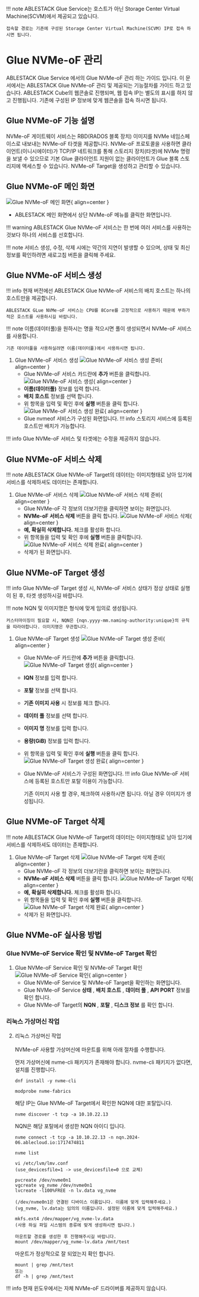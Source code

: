!!! note
    ABLESTACK Glue Service는 호스트가 아닌 Storage Center Virtual Machine(SCVM)에서 제공되고 있습니다.

    접속할 경로는 기존에 구성된 Storage Center Virtual Machine(SCVM) IP로 접속 하시면 됩니다.

# Glue NVMe-oF 관리
ABLESTACK Glue Service 에서의 Glue NVMe-oF 관리 하는 가이드 입니다.
이 문서에서는 ABLESTACK Glue NVMe-oF 관리 및 제공되는 기능절차를 가이드 하고 있습니다.
ABLESTACK Cube의 웹콘솔로 진행되며, 웹 접속 IP는 별도의 표시를 하지 않고 진행됩니다.
기존에 구성된 IP 정보에 맞게 웹콘솔을 접속 하시면 됩니다.

## Glue NVMe-oF 기능 설명
NVMe-oF 게이트웨이 서비스는 RBD(RADOS 블록 장치) 이미지를 NVMe 네임스페이스로 내보내는 NVMe-oF 타겟을 제공합니다.
NVMe-oF 프로토콜을 사용하면 클라이언트(이니시에이터)가 TCP/IP 네트워크를 통해 스토리지 장치(타겟)에 NVMe 명령을 보낼 수 있으므로 기본 Glue 클라이언트 지원이 없는 클라이언트가 Glue 블록 스토리지에 액세스할 수 있습니다.
NVMe-oF Target을 생성하고 관리할 수 있습니다.

## Glue NVMe-oF 메인 화면
![Glue NVMe-oF 메인 화면](../../assets/images/glue-service/install-guide-glue-nvmeof-main-01.png){ align=center }
- ABLESTACK 메인 화면에서 상단 NVMe-oF 메뉴를 클릭한 화면입니다.

!!! warning
    ABLESTACK Glue NVMe-oF 서비스는 한 번에 여러 서비스를 사용하는 것보다 하나의 서비스를 선호합니다.

!!! note
    서비스 생성, 수정, 삭제 시에는 약간의 지연이 발생할 수 있으며, 상태 및 최신 정보를 확인하려면 새로고침 버튼을 클릭해 주세요.

## Glue NVMe-oF 서비스 생성

!!! info
    현재 버전에선 ABLESTACK Glue NVMe-oF 서비스의 배치 호스트는 하나의 호스트만을 제공합니다.

    ABLESTACK GLue NVMe-oF 서비스는 CPU를 8Core를 고정적으로 사용하기 때문에 부하가 적은 호스트를 사용하시길 바랍니다.

!!! note
    이름(데이터풀)을 원하시는 명을 적으시면 풀이 생성되면서 NVMe-oF 서비스를 사용합니다.

    기존 데이터풀을 사용하실려면 이름(데이터풀)에서 사용하시면 됩니다.

1. Glue NVMe-oF 서비스 생성
    ![Glue NVMe-oF 서비스 생성 준비](../../assets/images/glue-service/install-guide-glue-nvmeof-create-01.png){ align=center }
    - Glue NVMe-oF 서비스 카드란에 **추가** 버튼을 클릭합니다.
    ![Glue NVMe-oF 서비스 생성](../../assets/images/glue-service/install-guide-glue-nvmeof-create-02.png){ align=center }
    - **이름(데이터풀)** 정보를 입력 합니다.
    - **배치 호스트** 정보를 선택 합니다.
    - 위 항목을 입력 및 확인 후에 **실행** 버튼을 클릭 합니다.
    ![Glue NVMe-oF 서비스 생성 완료](../../assets/images/glue-service/install-guide-glue-nvmeof-create-03.png){ align=center }
    - Glue nvmeof 서비스가 구성된 화면입니다.
    !!! info
        스토리지 서비스에 등록된 호스트만 배치가 가능합니다.

!!! info
    Glue NVMe-oF 서비스 및 타겟에는 수정을 제공하지 않습니다.

## Glue NVMe-oF 서비스 삭제

!!! note
    ABLESTACK Glue NVMe-oF Target의 데이터는 이미지형태로 남아 있기에 서비스를 삭제하셔도 데이터는 존재합니다.

1. Glue NVMe-oF 서비스 삭제
    ![Glue NVMe-oF 서비스 삭제 준비](../../assets/images/glue-service/install-guide-glue-nvmeof-delete-01.png){ align=center }
    - Glue NVMe-oF 각 정보의 더보기란을 클릭하면 보이는 화면입니다.
    - **NVMe-oF 서비스 삭제** 버튼을 클릭 합니다.
    ![Glue NVMe-oF 서비스 삭제](../../assets/images/glue-service/install-guide-glue-nvmeof-delete-02.png){ align=center }
    - **예, 확실히 삭제합니다.** 체크를 활성화 합니다.
    - 위 항목들을 입력 및 확인 후에 **실행** 버튼을 클릭합니다.
    ![Glue NVMe-oF 서비스 삭제 완료](../../assets/images/glue-service/install-guide-glue-nvmeof-delete-03.png){ align=center }
    - 삭제가 된 화면입니다.

## Glue NVMe-oF Target 생성

!!! info
    Glue NVMe-oF Target 생성 시, NVMe-oF 서비스 상태가 정상 상태로 실행이 된 후, 타겟 생성하시길 바랍니다.

!!! note
    NQN 및 이미지명은 형식에 맞게 임의로 생성됩니다.

    커스터마이징이 필요할 시, NQN은 {nqn.yyyy-mm.naming-authority:unique}의 규칙을 따라야합니다. 이미지명은 무관합니다.

1. Glue NVMe-oF Target 생성
    ![Glue NVMe-oF Target 생성 준비](../../assets/images/glue-service/install-guide-glue-nvmeof-target-create-01.png){ align=center }
    - Glue NVMe-oF 카드란에 **추가** 버튼을 클릭합니다.
    ![Glue NVMe-oF Target 생성](../../assets/images/glue-service/install-guide-glue-nvmeof-target-create-02.png){ align=center }
    - **IQN** 정보를 입력 합니다.
    - **포탈** 정보를 선택 합니다.
    - **기존 이미지 사용** 시 정보를 체크 합니다.
    - **데이터 풀** 정보를 선택 합니다.
    - **이미지 명** 정보를 입력 합니다.
    - **용량(GiB)** 정보를 입력 합니다.
    - 위 항목을 입력 및 확인 후에 **실행** 버튼을 클릭 합니다.
    ![Glue NVMe-oF Target 생성 완료](../../assets/images/glue-service/install-guide-glue-nvmeof-target-create-03.png){ align=center }
    - Glue NVMe-oF 서비스가 구성된 화면입니다.
    !!! info
        Glue NVMe-oF 서비스에 등록된 호스트만 포탈 이용이 가능합니다.

        기존 이미지 사용 할 경우, 체크하여 사용하시면 됩니다. 아닐 경우 이미지가 생성됩니다.

## Glue NVMe-oF Target 삭제

!!! note
    ABLESTACK Glue NVMe-oF Target의 데이터는 이미지형태로 남아 있기에 서비스를 삭제하셔도 데이터는 존재합니다.

1. Glue NVMe-oF Target 삭제
    ![Glue NVMe-oF Target 삭제 준비](../../assets/images/glue-service/install-guide-glue-nvmeof-target-delete-01.png){ align=center }
    - Glue NVMe-oF 각 정보의 더보기란을 클릭하면 보이는 화면입니다.
    - **NVMe-oF 서비스 삭제** 버튼을 클릭 합니다.
    ![Glue NVMe-oF Target 삭제](../../assets/images/glue-service/install-guide-glue-nvmeof-target-delete-02.png){ align=center }
    - **예, 확실히 삭제합니다.** 체크를 활성화 합니다.
    - 위 항목들을 입력 및 확인 후에 **실행** 버튼을 클릭합니다.
    ![Glue NVMe-oF Target 삭제 완료](../../assets/images/glue-service/install-guide-glue-nvmeof-target-delete-03.png){ align=center }
    - 삭제가 된 화면입니다.

## Glue NVMe-oF 실사용 방법

### Glue NVMe-oF Service 확인 및 NVMe-oF Target 확인
1. Glue NVMe-oF Service 확인 및 NVMe-oF Target 확인
    ![Glue NVMe-oF Service 확인](../../assets/images/glue-service/install-guide-glue-nvmeof-actual-use-01.png){ align=center }
    - Glue NVMe-oF Service 및 NVMe-oF Target을 확인하는 화면입니다.
    - Glue NVMe-oF Service **상태** , **배치 호스트** , **데이터 풀** , **API PORT** 정보를 확인 합니다.
    - Glue NVMe-oF Target의 **NQN** , **포탈** , **디스크 정보** 를 확인 합니다.</br>

### 리눅스 가상머신 작업
2. 리눅스 가상머신 작업</br></br>
    NVMe-oF 사용할 가상머신에 마운트를 위해 아래 절차를 수행합니다.

    먼저 가상머신에 nvme-cli 패키지가 존재해야 합니다.
    nvme-cli 패키지가 없다면, 설치를 진행합니다.
    ```shell title="패키지 설치"
    dnf install -y nvme-cli
    ```
    ```shell title="새로운 모듈 로드"
    modprobe nvme-fabrics
    ```
    해당 IP는 Glue NVMe-oF Target에서 확인한 NQN에 대한 포탈입니다.
    ```shell title="NVMe 대상에서 사용 가능한 하위 시스템 검색"
    nvme discover -t tcp -a 10.10.22.13
    ```
    NQN은 해당 포탈에서 생성한 NQN 아이디 입니다.
    ```shell title="검색된 하위 시스템 연결"
    nvme connect -t tcp -a 10.10.22.13 -n nqn.2024-06.ablecloud.io:1717474811
    ```
    ```shell title="연결 확인"
    nvme list
    ```

    ```shell title="NVMe-oF LVM 설정 및 파일 시스템 생성"
    vi /etc/lvm/lmv.conf
    (use_devicesfile=1 -> use_devicesfile=0 으로 교체)

    pvcreate /dev/nvme0n1
    vgcreate vg_nvme /dev/nvme0n1
    lvcreate -l100%FREE -n lv.data vg_nvme

    (/dev/nvme0n1은 연결된 디바이스 이름입니다. 이름에 맞게 입력해주세요.)
    (vg_nvme, lv.data는 임의의 이름입니다. 설정된 이름에 맞게 입력해주세요.)

    mkfs.ext4 /dev/mapper/vg_nvme-lv.data
    (사용 하실 파일 시스템의 종류에 맞게 생성하시면 됩니다.)

    마운트할 경로를 생성한 후 진행해주시길 바랍니다.
    mount /dev/mapper/vg_nvme-lv.data /mnt/test
    ```

    마운트가 정상적으로 잘 되었는지 확인 합니다.
    ```shell title="마운트 확인"
    mount | grep /mnt/test
    또는
    df -h | grep /mnt/test
    ```
!!! info
    현재 윈도우에서는 자체 NVMe-oF 드라이버를  제공하지 않습니다.